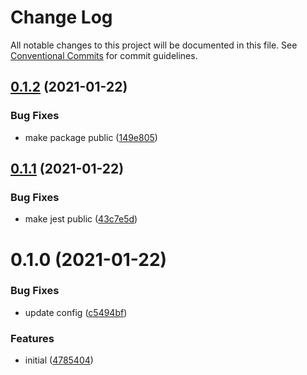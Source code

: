 # Change Log

All notable changes to this project will be documented in this file.
See [Conventional Commits](https://conventionalcommits.org) for commit guidelines.

## [0.1.2](https://github.com/equinor/fusion-core/compare/@equinor/jest-config-fusion@0.1.1...@equinor/jest-config-fusion@0.1.2) (2021-01-22)


### Bug Fixes

* make package public ([149e805](https://github.com/equinor/fusion-core/commit/149e8055047abd2f8bc8af99d46cfeb3e4286770))





## [0.1.1](https://github.com/equinor/fusion-core/compare/@equinor/jest-config-fusion@0.1.0...@equinor/jest-config-fusion@0.1.1) (2021-01-22)


### Bug Fixes

* make jest public ([43c7e5d](https://github.com/equinor/fusion-core/commit/43c7e5dd4ed95be2cd9151a7118b829b4373c523))





# 0.1.0 (2021-01-22)


### Bug Fixes

* update config ([c5494bf](https://github.com/equinor/fusion-core/commit/c5494bf7751c143bbedda8c5166693e96ada3027))


### Features

* initial ([4785404](https://github.com/equinor/fusion-core/commit/47854046f9025389399f1761962d32a2c00dd35b))
